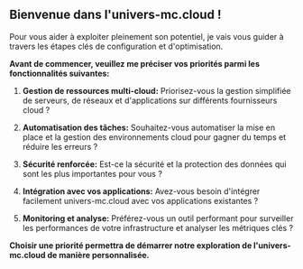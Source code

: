 ## Bienvenue dans l'univers-mc.cloud !

Pour vous aider à exploiter pleinement son potentiel, je vais vous guider à travers les étapes clés de configuration et d'optimisation. 

**Avant de commencer, veuillez me préciser vos priorités parmi les fonctionnalités suivantes:**

1. **Gestion de ressources multi-cloud:**  Priorisez-vous la gestion simplifiée de serveurs, de réseaux et d'applications sur différents fournisseurs cloud ? 

2. **Automatisation des tâches:** Souhaitez-vous automatiser la mise en place et la gestion des environnements cloud pour gagner du temps et réduire les erreurs ?

3. **Sécurité renforcée:**  Est-ce la sécurité et la protection des données qui sont les plus importantes pour vous ?

4. **Intégration avec vos applications:** Avez-vous besoin d'intégrer facilement univers-mc.cloud avec vos applications existantes ?

5. **Monitoring et analyse:**  Préférez-vous un outil performant pour surveiller les performances de votre infrastructure et analyser les métriques clés ?

**Choisir une priorité permettra de démarrer notre exploration de l'univers-mc.cloud de manière personnalisée.** 



